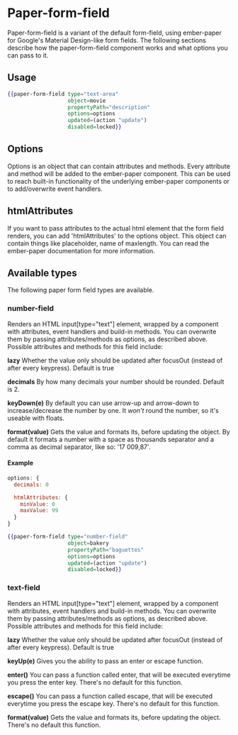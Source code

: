 # Paper-form-field
Paper-form-field is a variant of the default form-field, using ember-paper for
Google's Material Design-like form fields. The following sections describe how the
paper-form-field component works and what options you can pass to it.

## Usage
```handlebars
{{paper-form-field type="text-area"
                   object=movie
                   propertyPath="description"
                   options=options
                   updated=(action "update")
                   disabled=locked}}
```


## Options
Options is an object that can contain attributes and methods. Every attribute and
method will be added to the ember-paper component. This can be used to reach built-in
functionality of the underlying ember-paper components or to add/overwrite event handlers.

## htmlAttributes
If you want to pass attributes to the actual html element that the form field renders,
you can add 'htmlAttributes' to the options object. This object can contain things
like placeholder, name of maxlength. You can read the ember-paper documentation
for more information.

## Available types

The following paper form field types are available.

### number-field

Renders an HTML input[type="text"] element, wrapped by a component with attributes,
event handlers and build-in methods. You can overwrite them by passing attributes/methods
as options, as described above. Possible attributes and methods for this field include:

**lazy** Whether the value only should be updated after focusOut (instead of
after every keypress). Default is true

**decimals** By how many decimals your number should be rounded. Default is 2.

**keyDown(e)** By default you can use arrow-up and arrow-down to increase/decrease
the number by one. It _won't_ round the number, so it's useable with floats.

**format(value)** Gets the value and formats its, before updating the object. By
default it formats a number with a space as thousands separator and a comma as decimal
separator, like so: '17 009,87'.

#### Example

```javascript
options: {
  decimals: 0

  htmlAttributes: {
    minValue: 0
    maxValue: 99
  }
}

```

```hbs
{{paper-form-field type="number-field"
                   object=bakery
                   propertyPath="baguettes"
                   options=options
                   updated=(action "update")
                   disabled=locked}}
```


### text-field
Renders an HTML input[type="text"] element, wrapped by a component with attributes,
event handlers and build-in methods. You can overwrite them by passing attributes/methods
as options, as described above. Possible attributes and methods for this field include:

**lazy** Whether the value only should be updated after focusOut (instead of after
every keypress). Default is true

**keyUp(e)** Gives you the ability to pass an enter or escape function.

**enter()** You can pass a function called enter, that will be executed everytime you
press the enter key. There's no default for this function.

**escape()** You can pass a function called escape, that will be executed everytime
you press the escape key. There's no default for this function.

**format(value)** Gets the value and formats its, before updating the object.
There's no default this function.

